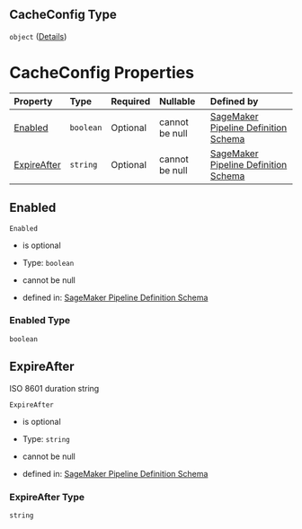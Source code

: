 ## CacheConfig Type

`object` ([Details](pipeline-definition-definitions-cacheconfig.md))

# CacheConfig Properties

| Property                    | Type      | Required | Nullable       | Defined by                                                                                                                                                                                                                                                        |
| :-------------------------- | :-------- | :------- | :------------- | :---------------------------------------------------------------------------------------------------------------------------------------------------------------------------------------------------------------------------------------------------------------- |
| [Enabled](#enabled)         | `boolean` | Optional | cannot be null | [SageMaker Pipeline Definition Schema](pipeline-definition-definitions-cacheconfig-properties-enabled.md "https://github.com/jerrypeng7773/sagemaker-model-building-pipeline-definition-JSON-schema/schema/#/definitions/CacheConfig/properties/Enabled")         |
| [ExpireAfter](#expireafter) | `string`  | Optional | cannot be null | [SageMaker Pipeline Definition Schema](pipeline-definition-definitions-cacheconfig-properties-expireafter.md "https://github.com/jerrypeng7773/sagemaker-model-building-pipeline-definition-JSON-schema/schema/#/definitions/CacheConfig/properties/ExpireAfter") |

## Enabled



`Enabled`

*   is optional

*   Type: `boolean`

*   cannot be null

*   defined in: [SageMaker Pipeline Definition Schema](pipeline-definition-definitions-cacheconfig-properties-enabled.md "https://github.com/jerrypeng7773/sagemaker-model-building-pipeline-definition-JSON-schema/schema/#/definitions/CacheConfig/properties/Enabled")

### Enabled Type

`boolean`

## ExpireAfter

ISO 8601 duration string

`ExpireAfter`

*   is optional

*   Type: `string`

*   cannot be null

*   defined in: [SageMaker Pipeline Definition Schema](pipeline-definition-definitions-cacheconfig-properties-expireafter.md "https://github.com/jerrypeng7773/sagemaker-model-building-pipeline-definition-JSON-schema/schema/#/definitions/CacheConfig/properties/ExpireAfter")

### ExpireAfter Type

`string`

